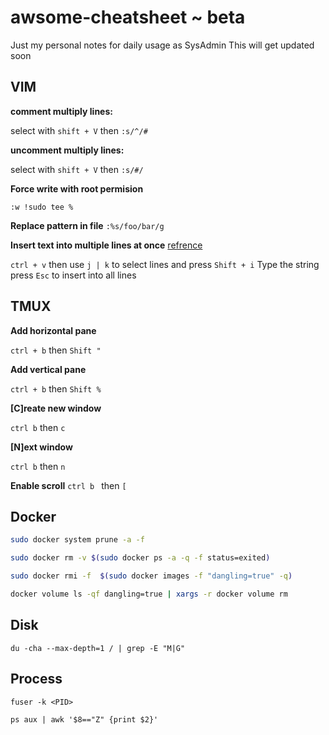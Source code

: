# awsome-cheatsheet ~ beta
Just my personal notes for daily usage as SysAdmin 
This will get updated soon
## VIM

 **comment multiply lines:**
 
  select with `shift + V` then `:s/^/#`
  
**uncomment multiply lines:**

  select with `shift + V` then `:s/#/`

**Force write with root permision**

  `:w !sudo tee %`
  
  
 **Replace pattern in file**
 `:%s/foo/bar/g`
  

**Insert text into multiple lines at once** [refrence](https://riptutorial.com/vim/example/7301/insert-text-into-multiple-lines-at-once#:~:text=vim%20Inserting%20text%20Insert%20text%20into%20multiple%20lines%20at%20once&text=Use%20%E2%86%91%20%2F%20%E2%86%93%20%2F%20j%20%2F,all%20the%20lines%20you%20selected.)

  `ctrl + v` then use `j | k` to select lines and press `Shift + i` 
  Type the string
  press `Esc` to insert into all lines
  
## TMUX

**Add horizontal pane**
  
  `ctrl + b` then `Shift "`
  
**Add vertical pane**
  
  `ctrl + b` then `Shift %`
  
**[C]reate new window**

  `ctrl b` then `c`
 
**[N]ext window**

  `ctrl b` then `n`
 
 **Enable scroll**
  `ctrl b ` then `[`
 
## Docker
```bash
sudo docker system prune -a -f

sudo docker rm -v $(sudo docker ps -a -q -f status=exited)

sudo docker rmi -f  $(sudo docker images -f "dangling=true" -q)

docker volume ls -qf dangling=true | xargs -r docker volume rm

```

## Disk

```du -cha --max-depth=1 / | grep -E "M|G"```

## Process

``` fuser -k <PID> ```

``` ps aux | awk '$8=="Z" {print $2}' ```
